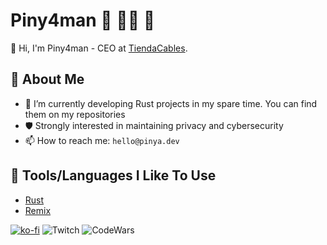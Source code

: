 # Piny4man 🦀 🏴‍☠️ 🍍

👋 Hi, I'm Piny4man - CEO at [TiendaCables](https://www.tiendacables.com).

## 🥸 About Me

- 🔭 I’m currently developing Rust projects in my spare time. You can find them on my repositories
- 🛡️ Strongly interested in maintaining privacy and cybersecurity
- 📫 How to reach me: `hello@pinya.dev`
<!-- - ⚡ Sometimes I code live on [Twitch](https://twitch.tv/piny4man) and I upload my past live streams to [Youtube](https://www.youtube.com/@piny4man) -->

## 🧰 Tools/Languages I Like To Use

- [Rust](https://www.rust-lang.org/)
- [Remix](https://remix.run/)

[![ko-fi](https://ko-fi.com/img/githubbutton_sm.svg)](https://ko-fi.com/J3J7ND0UU) ![Twitch](https://img.shields.io/twitch/status/piny4man?label=Twitch&style=for-the-badge&logo=twitch&logoColor=white&color=mediumpurple) ![CodeWars](https://www.codewars.com/users/piny4man/badges/micro) 

<!--
**piny4man/piny4man** is a ✨ _special_ ✨ repository because its `README.md` (this file) appears on your GitHub profile.

Here are some ideas to get you started:

- 🔭 I’m currently working on ...
- 🌱 I’m currently learning ...
- 👯 I’m looking to collaborate on ...
- 🤔 I’m looking for help with ...
- 💬 Ask me about ...
- 📫 How to reach me: ...
- 😄 Pronouns: ...
- ⚡ Fun fact: ...
-->
